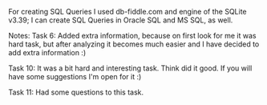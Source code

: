 For creating SQL Queries I used db-fiddle.com and engine of the SQLite v3.39;
I can create SQL Queries in Oracle SQL and MS SQL, as well.

Notes: 
Task 6: Added extra information, because on first look for me it was hard task, 
but after analyzing it becomes much easier and I have decided to add extra information :)

Task 10: It was a bit hard and interesting task. Think did it good. If you will have some suggestions
I'm open for it :)

Task 11: Had some questions to this task. 